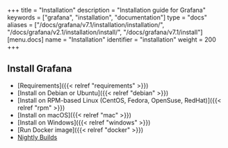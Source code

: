 +++
title = "Installation"
description = "Installation guide for Grafana"
keywords = ["grafana", "installation", "documentation"]
type = "docs"
aliases = ["/docs/grafana/v7.1/installation/installation/", "/docs/grafana/v2.1/installation/install/", "/docs/grafana/v7.1/install"]
[menu.docs]
name = "Installation"
identifier = "installation"
weight = 200
+++

## Install Grafana

- [Requirements]({{< relref "requirements" >}})
- [Install on Debian or Ubuntu]({{< relref "debian" >}})
- [Install on RPM-based Linux (CentOS, Fedora, OpenSuse, RedHat)]({{< relref "rpm" >}})
- [Install on macOS]({{< relref "mac" >}})
- [Install on Windows]({{< relref "windows" >}})
- [Run Docker image]({{< relref "docker" >}})
- [Nightly Builds](https://grafana.com/grafana/download)
